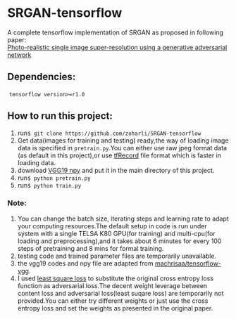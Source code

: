 # SRGAN-tensorflow

A complete tensorflow implementation of SRGAN as proposed in following paper:\
[Photo-realistic single image super-resolution using a generative adversarial network](https://arxiv.org/pdf/1609.04802.pdf)


## Dependencies:
  `tensorflow version>=r1.0`
 
## How to run this project:
  1. run`$ git clone https://github.com/zoharli/SRGAN-tensorflow`
  2. Get data(images for training and testing) ready,the way of loading image data is specified in `pretrain.py`.You can either use raw jpeg format data (as default in this project),or use [tfRecord](https://www.tensorflow.org/api_guides/python/python_io#tfrecords_format_details) file format which is faster in loading data.
  3. download [VGG19 npy](https://mega.nz/#!xZ8glS6J!MAnE91ND_WyfZ_8mvkuSa2YcA7q-1ehfSm-Q1fxOvvs) and put it in the main directory of this project.
  4. run`$ python pretrain.py`
  5. run`$ python train.py`

### Note:
1. You can change the batch size, iterating steps and learning rate to adapt your computing resources.The default setup in code is run under system with a single TELSA K80 GPU(for training) and multi-cpu(for loading and preprocessing),and it takes about 6 minutes for every 100 steps of pretraining and 8 mins for formal training.
2. testing code and trained parameter files are temporarily unavailable. 
3. the vgg19 codes and npy file are adapted from [machrisaa/tensorflow-vgg](https://github.com/machrisaa/tensorflow-vgg).
4. I used [least square loss](https://pdfs.semanticscholar.org/0bbc/35bdbd643fb520ce349bdd486ef2c490f1fc.pdf) to substitute the original cross entropy loss function as adversarial loss.The decent weight leverage between content loss and adversarial loss(least suqare loss) are temporarily not provided.You can either try different weights or just use the cross entropy loss and set the weights as presented in the original paper.
